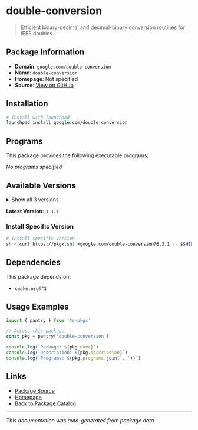 # double-conversion

> Efficient binary-decimal and decimal-binary conversion routines for IEEE doubles.

## Package Information

- **Domain**: `google.com/double-conversion`
- **Name**: `double-conversion`
- **Homepage**: Not specified
- **Source**: [View on GitHub](https://github.com/pkgxdev/pantry/tree/main/projects/google.com/double-conversion/package.yml)

## Installation

```bash
# Install with launchpad
launchpad install google.com/double-conversion
```

## Programs

This package provides the following executable programs:

*No programs specified*

## Available Versions

<details>
<summary>Show all 3 versions</summary>

- `3.3.1`, `3.3.0`, `3.2.1`

</details>

**Latest Version**: `3.3.1`

### Install Specific Version

```bash
# Install specific version
sh <(curl https://pkgx.sh) +google.com/double-conversion@3.3.1 -- $SHELL -i
```

## Dependencies

This package depends on:

- `cmake.org@^3`

## Usage Examples

```typescript
import { pantry } from 'ts-pkgx'

// Access this package
const pkg = pantry['double-conversion']

console.log(`Package: ${pkg.name}`)
console.log(`Description: ${pkg.description}`)
console.log(`Programs: ${pkg.programs.join(', ')}`)
```

## Links

- [Package Source](https://github.com/pkgxdev/pantry/tree/main/projects/google.com/double-conversion/package.yml)
- [Homepage](#)
- [Back to Package Catalog](../../../package-catalog.md)

---

*This documentation was auto-generated from package data.*
